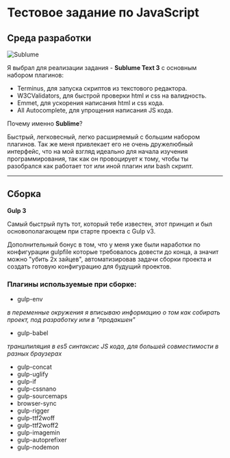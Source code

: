 # Тестовое задание по JavaScript

## Среда разработки

![Sublume](https://bmatwifilabs.files.wordpress.com/2018/03/sublime-icon_1x.png)

Я выбрал для реализации задания - **Sublume Text 3**
с основным набором плагинов:

+ Terminus, для запуска скриптов из текстового редактора.
+ W3CValidators, для быстрой проверки html и css на валидность.
+ Emmet, для ускорения написания html и css кода.
+ All Autocomplete, для упрощения написания JS кода.

Почему именно **Sublime**?

Быстрый, легковесный, легко расширяемый с большим набором плагинов.
Так же меня привлекает его не очень дружелюбный интерфейс, что на мой взгляд идеально для начала изучения программирования, так как он провоцирует к тому, чтобы ты разобрался как работает тот или иной плагин или bash скрипт.

---

## Сборка

**Gulp 3**

Самый быстрый путь тот, который тебе известен, этот принцип и был основополагающем при старте проекта с Gulp v3.

Дополнительный бонус в том, что у меня уже были наработки по конфигурации gulpfile которые требовалось довести до конца, а значит можно "убить 2х зайцев", автоматизировав задачи сборки проекта и создать готовую конфигурацию для будущий проектов.

### Плагины используемые при сборке:

+ gulp-env

*в переменные окружения я вписываю информацию о том как собирать проект, под разработку или в "продакшен"*

+ gulp-babel

*траншпиляция в es5 синтаксис JS кода, для большей совместимости в разных браузерах*

+ gulp-concat
+ gulp-uglify
+ gulp-if
+ gulp-cssnano
+ gulp-sourcemaps
+ browser-sync
+ gulp-rigger
+ gulp-ttf2woff
+ gulp-ttf2woff2
+ gulp-imagemin
+ gulp-autoprefixer
+ gulp-nodemon
